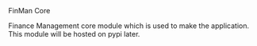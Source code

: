<title>FinMan Core</title

<h1>FinMan Core</h1>

Finance Management core module which is used to make the application. This module will be hosted on pypi later.
